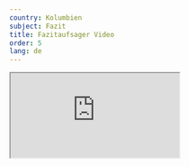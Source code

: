 ```yaml
---
country: Kolumbien
subject: Fazit
title: Fazitaufsager Video
order: 5
lang: de
---
```

<div class="media-wrapper">
    <div class="video">
        <iframe src="https://tube.switch.ch/embed/529a2960"  allowfullscreen></iframe>
    </div>
</div>
